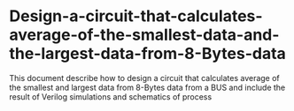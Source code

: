 # Design-a-circuit-that-calculates-average-of-the-smallest-data-and-the-largest-data-from-8-Bytes-data
This document describe how to design a circuit that calculates average of the smallest and largest data from 8-Bytes data from a BUS and include the result of Verilog simulations and schematics of process

